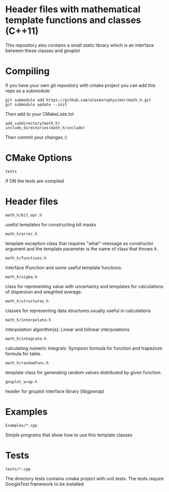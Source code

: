Header files with mathematical template functions and classes (C++11)
====================================================================
This repository also contains a small static library which is an interface between these classes and gnuplot




Compiling
=========
If you have your own git repository with cmake project you can add this repo as a submodule:

	git submodule add https://github.com/alexkernphysiker/math_h.git
	git submodule update --init
	
Then add to your CMakeLists.txt

	add_subdirectory(math_h)
	include_directories(math_h/include)
	
Then commit your changes :)

CMake Options
=============

	tests
if ON the tests are compiled

Header files
============

	math_h/bit_opr.h
useful templates for constructing bit masks

	math_h/error.h
template exception class that requires "what"-message as constructor argument and the template parameter is the name of class that throws it.

	math_h/functions.h
interface IFunction and some useful template functions.

	math_h/sigma.h
class for representing value with uncertainty and templates for calculations of dispersion and wieghted average.

	math_h/structures.h
classes for representing data structures usually useful in calculations

	math_h/interpolate.h
interpolation algorithm(s): Linear and bilinear interpolations

	math_h/integrate.h
calculating numeric integrals: Sympson formula for function and trapezium formula for table.

	math_h/randomfunc.h
template class for generating random values distributed by given function.

	gnuplot_wrap.h
header for gnuplot interface library (libgpwrap)


Examples
========
	Examples/*.cpp
Simple programs that show how to use this template classes

Tests
=====
	tests/*.cpp
The directory tests contains cmake project with unit tests.
The tests require GoogleTest framework to be installed

